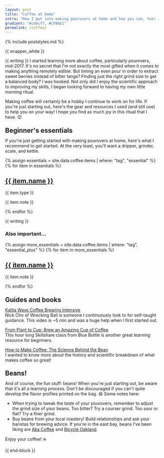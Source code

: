 ```yaml
---
layout: post
title: "Coffee at home"
intro: "How I got into making pourovers at home and how you can, too! ☕"
gradient: "#cdecff, #CFBAE1"
permalink: /coffee/
---
```

{% include poststyles.md %}

{{ wrapper_white }}

{{ writing }}
I started learning more about coffee, particularly pourovers, mid-2017. It's no secret that I'm not exactly the most gifted when it comes to making anything remotely edible. But timing an even pour in order to extract sweet berries instead of bitter tangs? Finding just the right grind size to get a balanced body? I was hooked. Not only did I enjoy the scientific approach to improving my skills, I began looking forward to having my own little morning ritual.

Making coffee will certainly be a hobby I continue to work on for life. If you're just starting out, here's the gear and resources I used (and still use) to help you on your way! I hope you find as much joy in this ritual that I have. 😊

<h2 class="dib bb b--lightest-blue mt5" style="line-height:0.6;border-width:8px">Beginner's essentials</h2>

If you're just getting started with making pourovers at home, here's what I recommend to get started. At the very least, you'll want a dripper, grinder, scale, and kettle.
</div>

<div class="flex flex-wrap flex-row mb3 mb4-l">
  {% assign essentials = site.data.coffee.items | where: "tag", "essential" %}
  {% for item in essentials %}
    <article class="fl w-100 w-50-ns pa2 pa3-l monospace">
      <div class="flex-l items-center br2 ba b--black-05 pa3 pa4-ns box-shadow">
        <div class="db w-100 w-30-l pr4-l tc">
          <div class="contain h3 h4-l mb3 mb0-l br2" style="background:url({{ item.img }}) no-repeat center"></div>
        </div>
        <div class="db w-100 w-70-l">
          <a href="{{ item.link }}"><h1 class="f5 f3-l mb0 sans-serif">{{ item.name }}</h1></a>
          <span class="Dot bg-light-blue"></span> <span class="monospace f6 black-50 b dib">{{ item.type }}</span>
          <p class="f5 lh-copy measure mt2 mid-gray mb1">{{ item.note }}</p>
        </div>
      </div>
    </article>
  {% endfor %}
</div>

{{ writing }}
  <h3>Also important...</h3>

  <div class="flex flex-wrap flex-row mb3 mb4-l">
    {% assign more_essentials = site.data.coffee.items | where: "tag", "essential_plus" %}
    {% for item in more_essentials %}
      <article class="fl w-100 w-50-ns">
        <div class="flex-l items-center">
          <div class="db w-100 w-30-l pr4-l tc">
            <div class="contain h3 h4-l mb3 mb0-l br2" style="background:url({{ item.img }}) no-repeat center"></div>
          </div>
          <div class="db w-100 w-70-l">
            <a href="{{ item.link }}"><h1 class="f5 f4-l mb0">{{ item.name }}</h1></a>
            <p class="f5 lh-copy measure mt2 mid-gray mb1">{{ item.note }}</p>
          </div>
        </div>
      </article>
    {% endfor %}
  </div>

  <h2 class="dib bb b--light-pink mt4" style="line-height:0.6;border-width:8px">Guides and books</h2>

  [Kalita Wave Coffee Brewing Intensive](https://www.youtube.com/watch?v=mupueSMHBJQ)
  <br>Nick Cho of Wrecking Ball is someone I continuously look to for self-taught guidance. This video is ~5 min and was a huge help when I first started out.

  [From Plant to Cup: Brew an Amazing Cup of Coffee](https://www.skillshare.com/classes/From-Plant-to-Cup-Brew-an-Amazing-Cup-of-Coffee/351651108)
  <br>This hour long Skillshare class from Blue Bottle is another great learning resource for beginners.

  [How to Make Coffee: The Science Behind the Bean](http://amzn.to/2DRGvpq)
  <br>I wanted to know more about the history and scientific breakdown of what makes coffee so great!

  <h2 class="dib bb b--light-yellow mt4" style="line-height:0.6;border-width:8px">Beans!</h2>

  And of course, the fun stuff: beans! When you're just starting out, be aware that it's all a learning process. Don't be discouraged if you can't quite develop the flavor profiles printed on the bag. 😄 Some notes here:
  * When trying to tweak the taste of your pourovers, remember to adjust the grind size of your beans. Too bitter? Try a courser grind. Too sour or flat? Try a finer grind.
  * Buy beans from your local roastery! Build relationships and ask your baristas for brewing advice. If you're in the east bay, beans I've been liking are [Aka Coffee](https://www.aka.coffee) and [Bicycle Oakland](https://www.bicyclecoffeeco.com).

  Enjoy your coffee! ☕
</div>

{{ end-block }}
